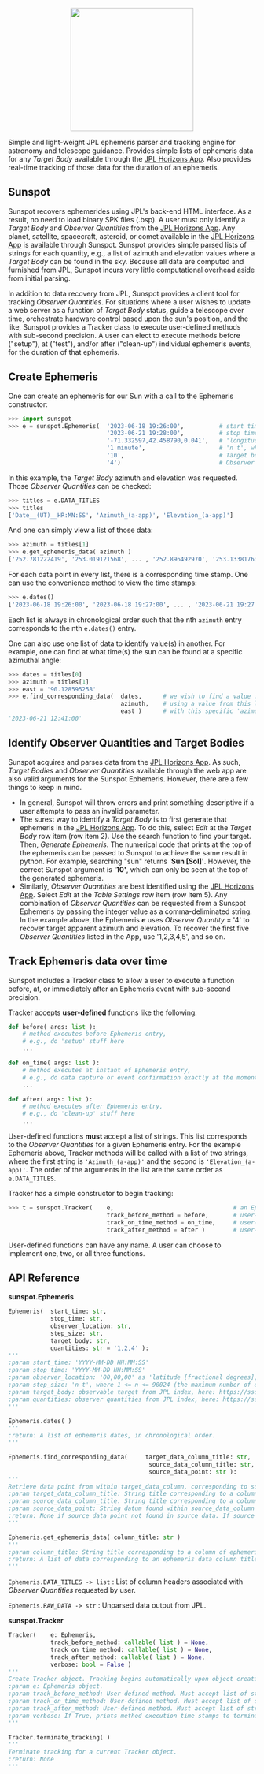 <p align="center">
  <img src="https://github.com/phillipcurtsmith/sunspot-issues/blob/main/sunspot.png?raw=true" width="250">
</p>

Simple and light-weight JPL ephemeris parser and tracking engine for astronomy and telescope guidance. Provides simple lists of ephemeris data for any _Target Body_ available through the [JPL Horizons App](https://ssd.jpl.nasa.gov/horizons/app.html#/). Also provides real-time tracking of those data for the duration of an ephemeris.

Sunspot
-
Sunspot recovers ephemerides using JPL's back-end HTML interface. As a result, no need to load binary SPK files (.bsp). A user must only identify a _Target Body_ and _Observer Quantities_ from the [JPL Horizons App](https://ssd.jpl.nasa.gov/horizons/app.html#/). Any planet, satellite, spacecraft, asteroid, or comet available in the [JPL Horizons App](https://ssd.jpl.nasa.gov/horizons/app.html#/) is available through Sunspot. Sunspot provides simple parsed lists of strings for each quantity, e.g., a list of azimuth and elevation values where a _Target Body_ can be found in the sky. Because all data are computed and furnished from JPL, Sunspot incurs very little computational overhead aside from initial parsing.

In addition to data recovery from JPL, Sunspot provides a client tool for tracking _Observer Quantities_. For situations where a user wishes to update a web server as a function of _Target Body_ status, guide a telescope over time, orchestrate hardware control based upon the sun's position, and the like, Sunspot provides a Tracker class to execute user-defined methods with sub-second precision. A user can elect to execute methods before ("setup"), at ("test"), and/or after ("clean-up") individual ephemeris events, for the duration of that ephemeris.

Create Ephemeris
-
One can create an ephemeris for our Sun with a call to the Ephemeris constructor:
```python
>>> import sunspot
>>> e = sunspot.Ephemeris(  '2023-06-18 19:26:00',          # start time as 'YYYY-MM-DD HH:MM:SS' (24h clock)
                            '2023-06-21 19:28:00',          # stop time as 'YYYY-MM-DD HH:MM:SS' (24h clock)
                            '-71.332597,42.458790,0.041',   # 'longitude, latitude, elevation [kilometers]' for observer
                            '1 minute',                     # 'n t', where 1 <= n <= 90024 and t is a unit of time, e.g., 'minute', 'hour', 'day', 'month', 'year'
                            '10',                           # Target body code for our Sun, see below
                            '4')                            # Observer Quantity for apparent azimuth and elevation, see below
```
In this example, the _Target Body_ azimuth and elevation was requested. Those _Observer Quantities_ can be checked:
```python
>>> titles = e.DATA_TITLES
>>> titles
['Date__(UT)__HR:MN:SS', 'Azimuth_(a-app)', 'Elevation_(a-app)']
```
And one can simply view a list of those data:
```python
>>> azimuth = titles[1]
>>> e.get_ephemeris_data( azimuth )
['252.781222419', '253.019121568', ... , '252.896492970', '253.133817632']]
```
For each data point in every list, there is a corresponding time stamp. One can use the convenience method to view the time stamps:
```python
>>> e.dates()
['2023-06-18 19:26:00', '2023-06-18 19:27:00', ... , '2023-06-21 19:27:00', '2023-06-21 19:28:00']
```
Each list is always in chronological order such that the nth ````azimuth```` entry corresponds to the nth ````e.dates()```` entry.

One can also use one list of data to identify value(s) in another. For example, one can find at what time(s) the sun can be found at a specific azimuthal angle:
```python
>>> dates = titles[0]
>>> azimuth = titles[1]
>>> east = '90.128595258' 
>>> e.find_corresponding_data(  dates,      # we wish to find a value from this list
                                azimuth,    # using a value from this list
                                east )      # with this specific 'azimuth' value
'2023-06-21 12:41:00'                             
```
Identify Observer Quantities and Target Bodies
-
Sunspot acquires and parses data from the [JPL Horizons App](https://ssd.jpl.nasa.gov/horizons/app.html#/). As such, _Target Bodies_ and _Observer Quantities_ available through the web app are also valid arguments for the Sunspot Ephemeris. However, there are a few things to keep in mind.

- In general, Sunspot will throw errors and print something descriptive if a user attempts to pass an invalid parameter. 
- The surest way to identify a _Target Body_ is to first generate that ephemeris in the [JPL Horizons App](https://ssd.jpl.nasa.gov/horizons/app.html#/). To do this, select _Edit_ at the _Target Body_ row item (row item 2). Use the search function to find your target. Then, _Generate Ephemeris_. The numerical code that prints at the top of the ephemeris can be passed to Sunspot to achieve the same result in python. For example, searching "sun" returns '**Sun [Sol]'**. However, the correct Sunspot argument is **'10'**, which can only be seen at the top of the generated ephemeris. 
- Similarly, _Observer Quantities_ are best identified using the [JPL Horizons App](https://ssd.jpl.nasa.gov/horizons/app.html#/). Select _Edit_ at the _Table Settings_ row item (row item 5). Any combination of _Observer Quantities_ can be requested from a Sunspot Ephemeris by passing the integer value as a comma-deliminated string. In the example above, the Ephemeris ***e*** uses _Observer Quantity_ = '4' to recover target apparent azimuth and elevation. To recover the first five _Observer Quantities_ listed in the App, use '1,2,3,4,5', and so on.

Track Ephemeris data over time
-

Sunspot includes a Tracker class to allow a user to execute a function before, at, or immediately after an Ephemeris event with sub-second precision.

Tracker accepts **user-defined** functions like the following:
```python
def before( args: list ):
    # method executes before Ephemeris entry, 
    # e.g., do 'setup' stuff here
    ...

def on_time( args: list ):
    # method executes at instant of Ephemeris entry, 
    # e.g., do data capture or event confirmation exactly at the moment of an Ephemeris time stamp
    ...

def after( args: list ):
    # method executes after Ephemeris entry, 
    # e.g., do 'clean-up' stuff here
    ...
```
User-defined functions **must** accept a list of strings. This list corresponds to the _Observer Quantities_ for a given Ephemeris entry. For the example Ephemeris above, Tracker methods will be called with a list of two strings, where the first string is ```'Azimuth_(a-app)'``` and the second is ```'Elevation_(a-app)'```. The order of the arguments in the list are the same order as ````e.DATA_TITLES````.

Tracker has a simple constructor to begin tracking:

```python
>>> t = sunspot.Tracker(    e,                                  # an Ephemeris object
                            track_before_method = before,       # user-generated method runs BEFORE Ephemeris event
                            track_on_time_method = on_time,     # user-generated method runs AT Ephemeris event
                            track_after_method = after )        # user-generated method runs AFTER Ephemeris event
```

User-defined functions can have any name. A user can choose to implement one, two, or all three functions.

API Reference
-
**sunspot.Ephemeris**

```python
Ephemeris(  start_time: str, 
            stop_time: str, 
            observer_location: str, 
            step_size: str, 
            target_body: str, 
            quantities: str = '1,2,4' ):
'''
:param start_time: 'YYYY-MM-DD HH:MM:SS'
:param stop_time: 'YYYY-MM-DD HH:MM:SS'
:param observer_location: '00,00,00' as 'latitude [fractional degrees], longitude [fractional degrees], elevation [kilometers]'
:param step_size: 'n t', where 1 <= n <= 90024 (the maximum number of entries) and t is a unit of time, e.g., 'minute', 'hour', 'day', 'month', 'year'
:param target_body: observable target from JPL index, here: https://ssd.jpl.nasa.gov/horizons/app.html#/
:param quantities: observer quantities from JPL index, here: https://ssd.jpl.nasa.gov/horizons/app.html#/ . Default includes right ascension, declination, and altitude/azimuth
'''
```

```python
Ephemeris.dates( )
'''
:return: A list of ephemeris dates, in chronological order.
'''
```

```python
Ephemeris.find_corresponding_data(     target_data_column_title: str, 
                                        source_data_column_title: str, 
                                        source_data_point: str ):
'''
Retrieve data point from within target_data_column, corresponding to source_data_point from within source_data_column.
:param target_data_column_title: String title corresponding to a column of ephemeris data in which to search, e.g., "Azi____(a-app)___Elev"
:param source_data_column_title: String title corresponding to a column of ephemeris data from where search datum originates, e.g., "Date__(UT)__HR:MN:SS"
:param source_data_point: String datum found within source_data_column for which a corresponding row returns.
:return: None if source_data_point not found in source_data. If source_data_point appears only once, return corresponding datum from target_data. If source_data_point appears more than once, return a list of corresponding data in chronological order.
'''
```

```python
Ephemeris.get_ephemeris_data( column_title: str )
'''
:param column_title: String title corresponding to a column of ephemeris data, e.g., "Date__(UT)__HR:MN:SS" or Ephemeris.DATA_TITLES[n] where n is a valid index.
:return: A list of data corresponding to an ephemeris data column title. Entries in this list are in chronological order.
'''
```

```Ephemeris.DATA_TITLES -> list``` : List of column headers associated with _Observer Quantities_ requested by user.

```Ephemeris.RAW_DATA -> str``` : Unparsed data output from JPL.

**sunspot.Tracker**

```python
Tracker(    e: Ephemeris,
            track_before_method: callable( list ) = None,
            track_on_time_method: callable( list ) = None,
            track_after_method: callable( list ) = None,
            verbose: bool = False )
'''
Create Tracker object. Tracking begins automatically upon object creation. Tracker objects will automatically track beginning with the next-soonest date. If no next-soonest date, e.g., all dates are in past, SystemError results.
:param e: Ephemeris object.
:param track_before_method: User-defined method. Must accept list of strings corresponding to Ephemeris _Observer Quantities_. Optional argument.
:param track_on_time_method: User-defined method. Must accept list of strings corresponding to Ephemeris _Observer Quantities_. Optional argument.
:param track_after_method: User-defined method. Must accept list of strings corresponding to Ephemeris _Observer Quantities_. Optional argument.
:param verbose: If True, prints method execution time stamps to terminal.
'''
```
```python
Tracker.terminate_tracking( )
'''
Terminate tracking for a current Tracker object.
:return: None
'''
```